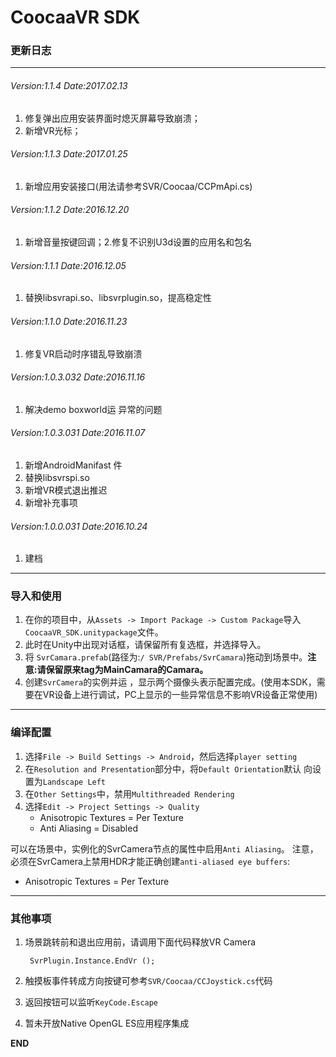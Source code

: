 # CoocaaVR SDK

### 更新日志

---
###### Version:1.1.4 Date:2017.02.13
1. 修复弹出应用安装界面时熄灭屏幕导致崩溃；
2. 新增VR光标；

###### Version:1.1.3 Date:2017.01.25
1. 新增应用安装接口(用法请参考SVR/Coocaa/CCPmApi.cs)

###### Version:1.1.2 Date:2016.12.20
1. 新增音量按键回调；2.修复不识别U3d设置的应用名和包名

###### Version:1.1.1 Date:2016.12.05
1. 替换libsvrapi.so、libsvrplugin.so，提高稳定性

###### Version:1.1.0 Date:2016.11.23
1. 修复VR启动时序错乱导致崩溃

###### Version:1.0.3.032 Date:2016.11.16
1. 解决demo boxworld运 异常的问题

###### Version:1.0.3.031 Date:2016.11.07
1. 新增AndroidManifast 件
2. 替换libsvrspi.so
3. 新增VR模式退出推迟
4. 新增补充事项

###### Version:1.0.0.031 Date:2016.10.24
1. 建档

---

### 导入和使用

1. 在你的项目中，从`Assets -> Import Package -> Custom Package`导入`CoocaaVR_SDK.unitypackage`文件。
2. 此时在Unity中出现对话框，请保留所有复选框，并选择导入。
3. 将 `SvrCamara.prefab`(路径为:`/ SVR/Prefabs/SvrCamara`)拖动到场景中。**注意:请保留原来tag为MainCamara的Camara。**
4. 创建`SvrCamera`的实例并运 ，显示两个摄像头表示配置完成。(使用本SDK，需要在VR设备上进行调试，PC上显示的一些异常信息不影响VR设备正常使用)  

---

### 编译配置

1. 选择`File -> Build Settings -> Android`，然后选择`player setting`
2. 在`Resolution and Presentation`部分中，将`Default Orientation`默认 向设置为`Landscape Left`
3. 在`Other Settings`中，禁用`Multithreaded Rendering`
4. 选择`Edit -> Project Settings -> Quality`
	* Anisotropic Textures = Per Texture
	* Anti Aliasing = Disabled
	
可以在场景中，实例化的SvrCamera节点的属性中启用`Anti Aliasing`。 注意，必须在SvrCamera上禁用HDR才能正确创建`anti-aliased eye buffers`:

* Anisotropic Textures = Per Texture

---

### 其他事项
1. 场景跳转前和退出应用前，请调用下面代码释放VR Camera

		SvrPlugin.Instance.EndVr ();
2. 触摸板事件转成方向按键可参考`SVR/Coocaa/CCJoystick.cs`代码
3. 返回按钮可以监听`KeyCode.Escape`
4. 暂未开放Native OpenGL ES应用程序集成


**END**
